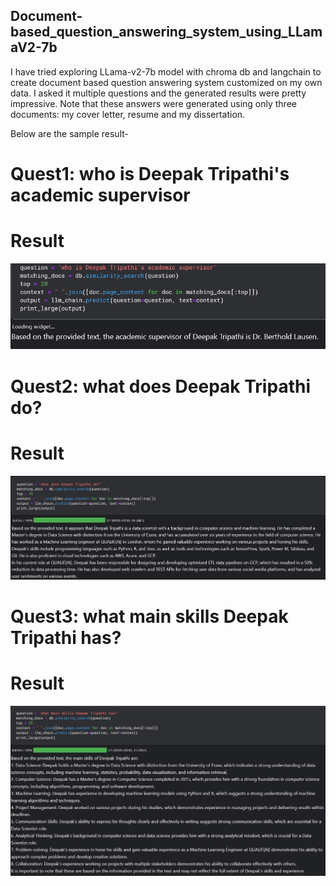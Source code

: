 ## Document-based_question_answering_system_using_LLamaV2-7b
I have tried exploring LLama-v2-7b model with chroma db and langchain to create document based question answering system customized on my own data. I asked it multiple questions and the generated results were pretty impressive. Note that these answers were generated using only three documents: my cover letter, resume and my dissertation.

Below are the sample result-


# Quest1:   who is Deepak Tripathi's academic supervisor
# Result
![Chart](charts/ques4.png)


# Quest2:   what does Deepak Tripathi do?
# Result

![Chart](charts/ques1.png)



# Quest3:   what main skills Deepak Tripathi has?
# Result

![Chart](charts/ques2.png)




